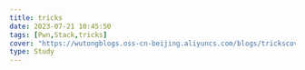```yaml
---
title: tricks
date: 2023-07-21 10:45:50
tags: [Pwn,Stack,tricks]
cover: "https://wutongblogs.oss-cn-beijing.aliyuncs.com/blogs/trickscover.jpg"
type: Study
---
```

